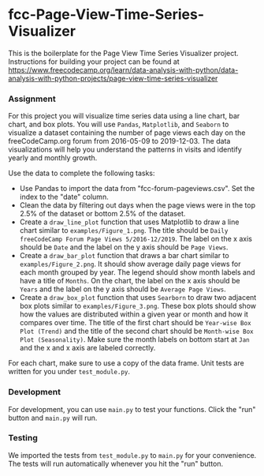 # fcc-Page-View-Time-Series-Visualizer

This is the boilerplate for the Page View Time Series Visualizer project. Instructions for building your project can be found at https://www.freecodecamp.org/learn/data-analysis-with-python/data-analysis-with-python-projects/page-view-time-series-visualizer

### Assignment

For this project you will visualize time series data using a line chart, bar chart, and box plots. You will use ``Pandas``, ``Matplotlib``, and ``Seaborn`` to visualize a dataset containing the number of page views each day on the freeCodeCamp.org forum from 2016-05-09 to 2019-12-03. The data visualizations will help you understand the patterns in visits and identify yearly and monthly growth.

Use the data to complete the following tasks:
* Use Pandas to import the data from "fcc-forum-pageviews.csv". Set the index to the "date" column.
* Clean the data by filtering out days when the page views were in the top 2.5% of the dataset or bottom 2.5% of the dataset.
* Create a `draw_line_plot` function that uses Matplotlib to draw a line chart similar to ``examples/Figure_1.png``. The title should be ``Daily freeCodeCamp Forum Page Views 5/2016-12/2019``. The label on the x axis should be ``Date`` and the label on the y axis should be ``Page Views``.
* Create a `draw_bar_plot` function that draws a bar chart similar to ``examples/Figure_2.png``. It should show average daily page views for each month grouped by year. The legend should show month labels and have a title of ``Months``. On the chart, the label on the x axis should be ``Years`` and the label on the y axis should be ``Average Page Views``.
* Create a `draw_box_plot` function that uses ``Searborn`` to draw two adjacent box plots similar to ``examples/Figure_3.png``. These box plots should show how the values are distributed within a given year or month and how it compares over time. The title of the first chart should be ``Year-wise Box Plot (Trend)`` and the title of the second chart should be ``Month-wise Box Plot (Seasonality)``. Make sure the month labels on bottom start at ``Jan`` and the x and x axis are labeled correctly.

For each chart, make sure to use a copy of the data frame. Unit tests are written for you under `test_module.py`.

### Development

For development, you can use `main.py` to test your functions. Click the "run" button and `main.py` will run.

### Testing 

We imported the tests from `test_module.py` to `main.py` for your convenience. The tests will run automatically whenever you hit the "run" button.

